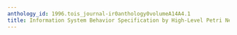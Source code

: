 ```yaml
---
anthology_id: 1996.tois_journal-ir0anthology0volumeA14A4.1
title: Information System Behavior Specification by High-Level Petri Nets
---
```

